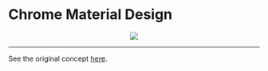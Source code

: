 # Chrome Material Design

<div style="text-align:center">
  <img src="http://i.imgur.com/KFwT19w.png">
</div>


- - - 
See the original concept [here](https://www.behance.net/gallery/27368683/Google-Chrome-Material-Concept).

